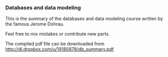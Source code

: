 ### Databases and data modeling
This is the summary of the databases and data modeling course written by the famous Jerome Dohrau.

Feel free to mix mistakes or contribute new parts.

The compiled pdf file can be downloaded from
http://dl.dropbox.com/u/19185878/db_summary.pdf
